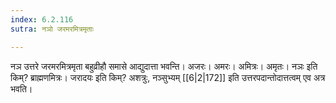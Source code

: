 ```yaml
---
index: 6.2.116
sutra: नञो जरमरमित्रमृताः

---
```

नञ उत्तरे जरमरमित्रमृता बहुव्रीहौ समासे आद्युदात्ता भवन्ति। अजरः। अमरः। अमित्रः। अमृतः। नञः इति किम्? ब्राह्मणमित्रः। जरादयः इति किम्? अशत्रुः, नञ्सुभ्यम् [[6|2|172]] इति उत्तरपदान्तोदात्तत्वम् एव अत्र भवति।